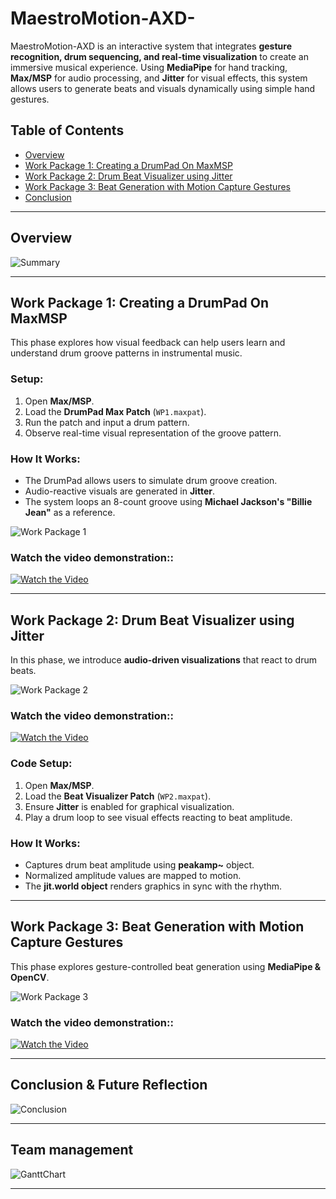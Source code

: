 # MaestroMotion-AXD-

MaestroMotion-AXD is an interactive system that integrates **gesture recognition, drum sequencing, and real-time visualization** to create an immersive musical experience. Using **MediaPipe** for hand tracking, **Max/MSP** for audio processing, and **Jitter** for visual effects, this system allows users to generate beats and visuals dynamically using simple hand gestures.

## Table of Contents
- [Overview](#overview)
- [Work Package 1: Creating a DrumPad On MaxMSP](#work-package-1-creating-a-drumpad-on-maxmsp)
- [Work Package 2: Drum Beat Visualizer using Jitter](#work-package-2-drum-beat-visualizer-using-jitter)
- [Work Package 3: Beat Generation with Motion Capture Gestures](#work-package-3-beat-generation-with-motion-capture-gestures)
- [Conclusion](#conclusion)

---

## Overview
![Summary](images/Summary.png)

---

## Work Package 1: Creating a DrumPad On MaxMSP
This phase explores how visual feedback can help users learn and understand drum groove patterns in instrumental music.

### **Setup:**
1. Open **Max/MSP**.
2. Load the **DrumPad Max Patch** (`WP1.maxpat`).
3. Run the patch and input a drum pattern.
4. Observe real-time visual representation of the groove pattern.

### **How It Works:**
- The DrumPad allows users to simulate drum groove creation.
- Audio-reactive visuals are generated in **Jitter**.
- The system loops an 8-count groove using **Michael Jackson's "Billie Jean"** as a reference.

![Work Package 1](images/WP1.png)

### **Watch the video demonstration::**

[![Watch the Video](https://img.youtube.com/vi/I6NFUdLJbnA/0.jpg)](https://youtu.be/I6NFUdLJbnA)

---

## Work Package 2: Drum Beat Visualizer using Jitter
In this phase, we introduce **audio-driven visualizations** that react to drum beats.

![Work Package 2](images/WP2.png)

### **Watch the video demonstration::**

[![Watch the Video](https://img.youtube.com/vi/Aua2g5rv_I8/0.jpg)](https://youtu.be/Aua2g5rv_I8)

### **Code Setup:**
1. Open **Max/MSP**.
2. Load the **Beat Visualizer Patch** (`WP2.maxpat`).
3. Ensure **Jitter** is enabled for graphical visualization.
4. Play a drum loop to see visual effects reacting to beat amplitude.

### **How It Works:**
- Captures drum beat amplitude using **peakamp~** object.
- Normalized amplitude values are mapped to motion.
- The **jit.world object** renders graphics in sync with the rhythm.

---

## Work Package 3: Beat Generation with Motion Capture Gestures
This phase explores gesture-controlled beat generation using **MediaPipe & OpenCV**.

![Work Package 3](images/WP3.png)

### **Watch the video demonstration::**

[![Watch the Video](https://img.youtube.com/vi/7CM9-ZBzIME/0.jpg)](https://youtu.be/7CM9-ZBzIME)

---

## Conclusion & Future Reflection

![Conclusion](images/Conclusion.png)

---

## Team management

![GanttChart](images/GanttChart.png)

---